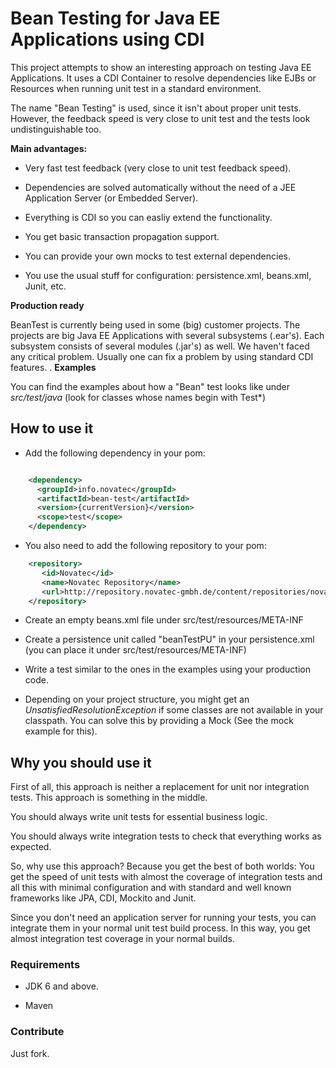 # Bean Testing for Java EE Applications using CDI

This project attempts to show an interesting approach on testing Java EE
Applications. It uses a CDI Container to resolve dependencies like EJBs
or Resources when running unit test in a standard environment.

The name "Bean Testing" is used, since it isn't about proper unit tests.
However, the feedback speed is very close to unit test and the tests
look undistinguishable too.

**Main advantages:**

-   Very fast test feedback (very close to unit test feedback speed).

-   Dependencies are solved automatically without the need of a JEE
    Application Server (or Embedded Server).

-   Everything is CDI so you can easliy extend the functionality.

-   You get basic transaction propagation support.

-   You can provide your own mocks to test external dependencies.

-   You use the usual stuff for configuration: persistence.xml,
    beans.xml, Junit, etc.

**Production ready**

BeanTest is currently being used in some (big) customer projects. The projects are big Java EE Applications with several subsystems (.ear's). Each subsystem consists of several modules (.jar's) as well. We haven't faced any critical problem. Usually one can fix a problem by using standard CDI features.
. 
**Examples**

You can find the examples about how a "Bean" test looks like under
*src/test/java* (look for classes whose names begin with Test\*)

## How to use it

*  Add the following dependency in your pom:

```xml

    <dependency>
      <groupId>info.novatec</groupId>
      <artifactId>bean-test</artifactId>
      <version>{currentVersion}</version>
      <scope>test</scope>
    </dependency>
```

*  You also need to add the following repository to your pom:

```xml
    <repository>
       <id>Novatec</id>
       <name>Novatec Repository</name>
       <url>http://repository.novatec-gmbh.de/content/repositories/novatec</url>
    </repository>
```
*  Create an empty beans.xml file under src/test/resources/META-INF

*  Create a persistence unit called "beanTestPU" in your
    persistence.xml (you can place it under src/test/resources/META-INF)

*  Write a test similar to the ones in the examples using your
    production code.

*  Depending on your project structure, you might get an
    *UnsatisfiedResolutionException* if some classes are not available
    in your classpath. You can solve this by providing a Mock (See the
    mock example for this).

## Why you should use it

First of all, this approach is neither a replacement for unit nor
integration tests. This approach is something in the middle.

You should always write unit tests for essential business logic.

You should always write integration tests to check that everything works
as expected.

So, why use this approach? Because you get the best of both worlds: You
get the speed of unit tests with almost the coverage of integration
tests and all this with minimal configuration and with standard and well
known frameworks like JPA, CDI, Mockito and Junit.

Since you don't need an application server for running your tests, you
can integrate them in your normal unit test build process. In this way,
you get almost integration test coverage in your normal builds.

### Requirements

-   JDK 6 and above.

-   Maven

### Contribute

Just fork.
